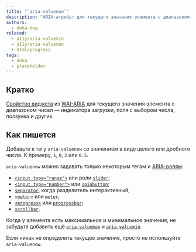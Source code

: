 ```yaml
---
title: "`aria-valuenow`"
description: "ARIA-атрибут для текущего значения элемента с диапазоном чисел."
authors:
  - doka-dog
related:
  - a11y/aria-valuemin
  - a11y/aria-valuemax
  - html/progress
tags:
  - doka
  - placeholder
---
```


## Кратко

[Свойство виджета](/a11y/aria-attrs/#atributy-vidzhetov) из [WAI-ARIA](/a11y/aria-intro/#specifikaciya) для текущего значения элемента с диапазоном чисел — индикатора загрузки, поля с выбором числа, ползунка и других.

## Как пишется

Добавьте к тегу `aria-valuenow` со значением в виде целого или дробного числа. К примеру, `1`, `0`, `2` или `0.5`.

`aria-valuenow` можно задавать только некоторым тегам и [ARIA-ролям](/a11y/aria-roles/):

- [`<input type="range">`](/html/input/#type) или роли [`slider`](/a11y/role-slider/);
- [`<input type="number">`](/html/input/#type) или [`spinbutton`](/a11y/role-spinbutton/);
- [`separator`](/a11y/role-separator/), когда разделитель интерактивный;
- [`<meter>`](/html/meter/) или [`meter`](/a11y/role-meter/);
- [`<progress>`](/html/progress/) или [`progressbar`](/a11y/role-progressbar/);
- [`scrollbar`](/a11y/role-scrollbar/).

Когда у элемента есть максимальное и минимальное значения, не забудьте добавить ещё [`aria-valuemax`](/a11y/aria-valuemax/) и [`aria-valuemin`](/a11y/aria-valuemin/).

Если никак не определить текущее значение, просто не используйте `aria-valuenow`.
